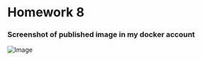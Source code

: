 # Homework 8
### Screenshot of published image in my docker account

![Image](https://github.com/user-attachments/assets/56ad9699-d0dd-4fbd-8a01-94913a22bc6f)



